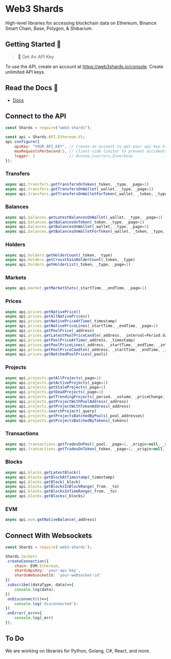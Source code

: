 # Web3 Shards

High-level libraries for accessing blockchain data on Ethereum, Binance Smart Chain, Base, Polygon, & Shibarium.

## Getting Started :wave:

> 📘 Get An API Key
> 

To use the API, create an account at https://web3shards.io/console. Create unlimited API keys. 

## Read the Docs 📘

- [Docs](https://web3-shards.readme.io/reference/getting-started-1)

## Connect to the API

```javascript
const Shards = require("web3-shards");

const api = Shards.API.Ethereum.V1;
api.configure({
    apiKey: "YOUR_API_KEY", // Create an account to get your api key https://web3shards.io/console
    maxRequestsPerSecond:5, // client-side limiter to prevent accidental burning
    logger: 1               // 0=none,1=errors,2=verbose
});

```

### Transfers
```javascript
async api.transfers.getTransfersOnToken(_token, _type, _page=1)
async api.transfers.getTransfersOnWallet(_wallet, _type, _page=1)
async api.transfers.getTransfersOnWalletForToken(_wallet, _token, _type, _page=1)
```
### Balances
```javascript
async api.balances.getLatestBalancesOnWallet(_wallet, _type, _page=1)
async api.balances.getBalancesOnToken(_token, _type, _page=1)
async api.balances.getBalancesOnWallet(_wallet, _type, _page=1)
async api.balances.getBalancesOnWalletForToken(_wallet, _token, _type, _page=1)
```
### Holders
```javascript
async api.holders.getHolderCount(_token, _type)
async api.holders.getCrossChainHolderCount(_token, _type)
async api.holders.getHolderList(_token, _type, _page=1)
```
### Markets
```javascript
async api.market.getMarketStats(_startTime, _endTime, _page=1)
```
### Prices
```javascript
async api.prices.getNativePrice()
async api.prices.getAllNativePrices()
async api.prices.getNativePriceAtTime(_timestamp)
async api.prices.getNativePriceLines(_startTime, _endTime, _page=1)
async api.prices.getPoolPrice(_address)
async api.prices.getLatestPoolPriceCandle(_address, _interval=Period.dataValue(Period.MINUTE_1))
async api.prices.getPoolPriceAtTime(_address, _timestamp)
async api.prices.getPoolPriceLines(_address, _startTime, _endTime, _interval=Period.dataValue(Period.HOUR_1), _page=1)
async api.prices.getPoolPriceCandles(_address, _startTime, _endTime, _interval=Period.dataValue(Period.HOUR_1), _page=1)
async api.prices.getBatchedPoolPrices(_pools)
```
### Projects
```javascript
async api.projects.getAllProjects(_page=1)
async api.projects.getActiveProjects(_page=1)
async api.projects.getStaleProjects(_page=1)
async api.projects.getDeadProjects(_page=1)
async api.projects.getTrendingProjects(_period, _volume, _priceChange, _tradeCount, _trueValue, _page=1)
async api.projects.getProjectWithPoolAddress(_address)
async api.projects.getProjectWithTokenAddress(_address)
async api.projects.searchProject(_query)
async api.projects.getProjectsBatchedByPools(_pool_addresses)
async api.projects.getProjectsBatchedByTokens(_tokens)
```
### Transactions
```javascript
async api.transactions.getTradesOnPool(_pool, _page=1, _origin=null, _starttime=null, _endtime=null)
async api.transactions.getTradesOnToken(_token, _page=1, _origin=null, _starttime=null, _endtime=null)
```
### Blocks
```javascript
async api.blocks.getLatestBlock()
async api.blocks.getBlockAtTimestamp(_timestamp)
async api.blocks.getBlock(_block)
async api.blocks.getBlocksInBlockRange(_from, _to)
async api.blocks.getBlocksInTimeRange(_from, _to)
async api.blocks.getBlocks(_blocks)
```
### EVM
```javascript
async api.evm.getNativeBalance(_address)
```

## Connect With Websockets

```javascript
const Shards = require('web3-shards');

Shards.Sockets
.createConnection({
    chain: EVM.Ethereum,
    shardsApiKey: 'your-api-key',
    shardsWebsocketId: 'your-websocket-id'
})
.subscribe((dataType, data)=>{
    console.log(data);
})
.onDisconnect(()=>{
    console.log('disconnected');
})
.onError(_err=>{
    console.log(_err)
});
```

## To Do

We are working on libraries for Python, Golang, C#, React, and more.
